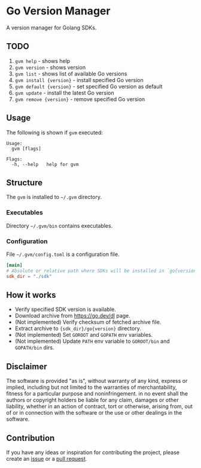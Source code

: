 # Go Version Manager

A version manager for Golang SDKs.

## TODO

1. `gvm help` - shows help
1. `gvm version` - shows version
1. `gvm list` - shows list of available Go versions
1. `gvm install {version}` - install specified Go version
1. `gvm default {version}` - set specified Go version as default
1. `gvm update` - install the latest Go version
1. `gvm remove {version}` - remove specified Go version

## Usage

The following is shown if `gvm` executed:

```
Usage:
  gvm [flags]

Flags:
  -h, --help   help for gvm
```

## Structure

The `gvm` is installed to `~/.gvm` directory.

### Executables

Directory `~/.gvm/bin` contains executables.

### Configuration

File `~/.gvm/config.toml` is a configuration file.

```toml
[main]
# Absolute or relative path where SDKs will be installed in `go{version}` directory.
sdk_dir = "./sdk"
```

## How it works

- Verify specified SDK version is available.
- Download archive from https://go.dev/dl page.
- (Not implemented) Verify checksum of fetched archive file.
- Extract archive to `{sdk_dir}/go{version}` directory.
- (Not implemented) Set `GOROOT` and `GOPATH` env variables.
- (Not implemented) Update `PATH` env variable to `GOROOT/bin` and `GOPATH/bin` dirs.

## Disclaimer

The software is provided "as is", without warranty of any kind, express or
implied, including but not limited to the warranties of merchantability,
fitness for a particular purpose and noninfringement. in no event shall the
authors or copyright holders be liable for any claim, damages or other
liability, whether in an action of contract, tort or otherwise, arising from,
out of or in connection with the software or the use or other dealings in the
software.

## Contribution

If you have any ideas or inspiration for contributing the project,
please create an [issue](https://github.com/rpanchyk/gvm/issues/new)
or a [pull request](https://github.com/rpanchyk/gvm/pulls).
